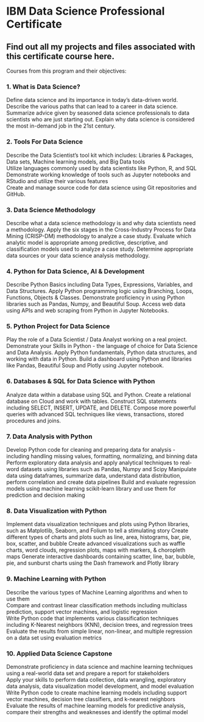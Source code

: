 # IBM Data Science Professional Certificate

## Find out all my projects and files associated with this certificate course here.

Courses from this program and their objectives:

### 1. What is Data Science?

Define data science and its importance in today’s data-driven world.
Describe the various paths that can lead to a career in data science.
Summarize  advice given by seasoned data science professionals to data scientists who are just starting out. 
Explain why data science is considered the most in-demand job in the 21st century.
   
### 2. Tools For Data Science

Describe the Data Scientist’s tool kit which includes: Libraries & Packages, Data sets, Machine learning models, and Big Data tools   
Utilize languages commonly used by data scientists like Python, R, and SQL   
Demonstrate working knowledge of tools such as Jupyter notebooks and RStudio and utilize their various features    
Create and manage source code for data science using Git repositories and GitHub.   
   
### 3. Data Science Methodology

Describe what a data science methodology is and why data scientists need a methodology.
Apply the six stages in the Cross-Industry Process for Data Mining (CRISP-DM) methodology to analyze a case study.
Evaluate which analytic model is appropriate among predictive, descriptive, and classification models used to analyze a case study.
Determine appropriate data sources or your data science analysis methodology.

### 4. Python for Data Science, AI & Development

Describe Python Basics including Data Types, Expressions, Variables, and Data Structures.
Apply Python programming logic using Branching, Loops, Functions, Objects & Classes.
Demonstrate proficiency in using Python libraries such as Pandas, Numpy, and Beautiful Soup.
Access web data using APIs and web scraping from Python in Jupyter Notebooks.  

### 5. Python Project for Data Science

Play the role of a Data Scientist / Data Analyst working on a real project.
Demonstrate your Skills in Python - the language of choice for Data Science and Data Analysis. 
Apply Python fundamentals, Python data structures, and working with data in Python.
Build a dashboard using Python and libraries like Pandas, Beautiful Soup and Plotly using Jupyter notebook.

### 6. Databases & SQL for Data Science with Python

Analyze data within a database using SQL and Python.
Create a relational database on Cloud and work with tables.
Construct SQL statements including SELECT, INSERT, UPDATE, and DELETE.
Compose more powerful queries with advanced SQL techniques like views, transactions, stored procedures and joins.

### 7. Data Analysis with Python

Develop Python code for cleaning and preparing data for analysis - including handling missing values, formatting, normalizing, and binning data
Perform exploratory data analysis and apply analytical techniques to real-word datasets using libraries such as Pandas, Numpy and Scipy
Manipulate data using dataframes, summarize data, understand data distribution, perform correlation and create data pipelines
Build and evaluate regression models using machine learning scikit-learn library and use them for prediction and decision making

### 8. Data Visualization with Python

Implement data visualization techniques and plots using Python libraries, such as Matplotlib, Seaborn, and Folium to tell a stimulating story
Create different types of charts and plots such as line, area, histograms, bar, pie, box, scatter, and bubble
Create advanced visualizations such as waffle charts, word clouds, regression plots, maps with markers, & choropleth maps
Generate interactive dashboards containing scatter, line, bar, bubble, pie, and sunburst charts using the Dash framework and Plotly library

### 9. Machine Learning with Python

Describe the various types of Machine Learning algorithms and when to use them  
Compare and contrast linear classification methods including multiclass prediction, support vector machines, and logistic regression  
Write Python code that implements various classification techniques including K-Nearest neighbors (KNN), decision trees, and regression trees 
Evaluate the results from simple linear, non-linear, and multiple regression on a data set using evaluation metrics   

### 10. Applied Data Science Capstone

Demonstrate proficiency in data science and machine learning techniques using a real-world data set and prepare a report for stakeholders   
Apply your skills to perform data collection, data wrangling, exploratory data analysis, data visualization model development, and model evaluation
Write Python code to create machine learning models including support vector machines, decision tree classifiers, and k-nearest neighbors  
Evaluate the results of machine learning models for predictive analysis, compare their strengths and weaknesses and identify the optimal model   

